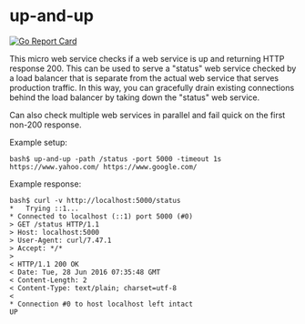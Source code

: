 # up-and-up

[![Go Report Card](https://goreportcard.com/badge/github.com/andrewhsu/up-and-up)](https://goreportcard.com/badge/github.com/andrewhsu/up-and-up)

This micro web service checks if a web service is up and returning
HTTP response 200. This can be used to serve a "status" web service
checked by a load balancer that is separate from the actual web
service that serves production traffic. In this way, you can
gracefully drain existing connections behind the load balancer by
taking down the "status" web service.

Can also check multiple web services in parallel and fail quick on
the first non-200 response.

Example setup:

```
bash$ up-and-up -path /status -port 5000 -timeout 1s https://www.yahoo.com/ https://www.google.com/
```

Example response:

```
bash$ curl -v http://localhost:5000/status
*   Trying ::1...
* Connected to localhost (::1) port 5000 (#0)
> GET /status HTTP/1.1
> Host: localhost:5000
> User-Agent: curl/7.47.1
> Accept: */*
>
< HTTP/1.1 200 OK
< Date: Tue, 28 Jun 2016 07:35:48 GMT
< Content-Length: 2
< Content-Type: text/plain; charset=utf-8
<
* Connection #0 to host localhost left intact
UP
```
